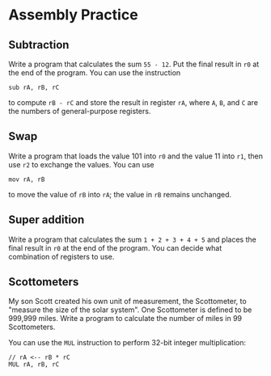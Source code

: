 # Assembly Practice

## Subtraction

Write a program that calculates the sum `55 - 12`. Put the final result in `r0` at the end of the program. You can use the instruction

```
sub rA, rB, rC
```

to compute `rB - rC` and store the result in register `rA`, where `A`, `B`, and `C` are the numbers of general-purpose registers.


## Swap

Write a program that loads the value 101 into `r0` and the value 11 into `r1`, then use `r2` to exchange the values. You can use

```
mov rA, rB
```

to move the value of `rB` into `rA`; the value in `rB` remains unchanged.


## Super addition

Write a program that calculates the sum `1 + 2 + 3 + 4 + 5` and places the final result in `r0` at the end of the program. You can decide what combination of registers to use.


## Scottometers

My son Scott created his own unit of measurement, the Scottometer, to "measure the size of the solar system". One Scottometer is defined to be 999,999 miles. Write a program to calculate the number of miles in
99 Scottometers.

You can use the `MUL` instruction to perform 32-bit integer multiplication:

```
// rA <-- rB * rC
MUL rA, rB, rC
```
